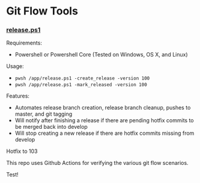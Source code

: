 # Git Flow Tools

### [release.ps1](./release.ps1)

Requirements:
- Powershell or Powershell Core (Tested on Windows, OS X, and Linux)

Usage:

- `pwsh /app/release.ps1 -create_release -version 100`
- `pwsh /app/release.ps1 -mark_released -version 100`

Features:

- Automates release branch creation, release branch cleanup, pushes to master, and git tagging
- Will notify after finishing a release if there are pending hotfix commits to be merged back into develop
- Will stop creating a new release if there are hotfix commits missing from develop

Hotfix to 103

This repo uses Github Actions for verifying the various git flow scenarios.


Test!
